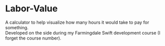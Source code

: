 # Labor-Value
A calculator to help visualize how many hours it would take to pay for something.  
Developed on the side during my Farmingdale Swift development course (I forget the course number).
